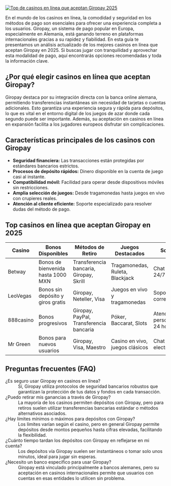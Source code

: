 [![Top de casinos en línea que aceptan Giropay 2025](https://123-caf.pages.dev/gitsignup.png)](https://vrmoo.ru/Bt82HjjY)

<p>En el mundo de los casinos en línea, la comodidad y seguridad en los métodos de pago son esenciales para ofrecer una experiencia completa a los usuarios. Giropay, un sistema de pago popular en Europa, especialmente en Alemania, está ganando terreno en plataformas internacionales gracias a su rapidez y fiabilidad. En esta guía te presentamos un análisis actualizado de los mejores casinos en línea que aceptan Giropay en 2025. Si buscas jugar con tranquilidad y aprovechar esta modalidad de pago, aquí encontrarás opciones recomendadas y toda la información clave.</p>  <h2>¿Por qué elegir casinos en línea que aceptan Giropay?</h2> <p>Giropay destaca por su integración directa con la banca online alemana, permitiendo transferencias instantáneas sin necesidad de tarjetas o cuentas adicionales. Esto garantiza una experiencia segura y rápida para depósitos, lo que es vital en el entorno digital de los juegos de azar donde cada segundo puede ser importante. Además, su aceptación en casinos en línea en expansión facilita a los jugadores europeos disfrutar sin complicaciones.</p>  <h2>Características principales de los casinos con Giropay</h2> <ul> <li><strong>Seguridad financiera:</strong> Las transacciones están protegidas por estándares bancarios estrictos.</li> <li><strong>Procesos de depósito rápidos:</strong> Dinero disponible en la cuenta de juego casi al instante.</li> <li><strong>Compatibilidad móvil:</strong> Facilidad para operar desde dispositivos móviles sin restricciones.</li> <li><strong>Amplia selección de juegos:</strong> Desde tragamonedas hasta juegos en vivo con crupieres reales.</li> <li><strong>Atención al cliente eficiente:</strong> Soporte especializado para resolver dudas del método de pago.</li> </ul>  <h2>Top casinos en línea que aceptan Giropay en 2025</h2> <table> <thead> <tr> <th>Casino</th> <th>Bonos Disponibles</th> <th>Métodos de Retiro</th> <th>Juegos Destacados</th> <th>Soporte</th> </tr> </thead> <tbody> <tr> <td>Betway</td> <td>Bonos de bienvenida hasta 1000 MXN</td> <td>Transferencia bancaria, Giropay, Skrill</td> <td>Tragamonedas, Ruleta, Blackjack</td> <td>Chat en vivo 24/7</td> </tr> <tr> <td>LeoVegas</td> <td>Bonos sin depósito y giros gratis</td> <td>Giropay, Neteller, Visa</td> <td>Juegos en vivo y tragamonedas</td> <td>Soporte vía correo y chat</td> </tr> <tr> <td>888casino</td> <td>Bonos progresivos</td> <td>Giropay, PayPal, Transferencia bancaria</td> <td>Póker, Baccarat, Slots</td> <td>Atención personalizada 24 horas</td> </tr> <tr> <td>Mr Green</td> <td>Bonos para nuevos usuarios</td> <td>Giropay, Visa, Maestro</td> <td>Casino en vivo, juegos clásicos</td> <td>Chat y correo electrónico</td> </tr> </tbody> </table>  <h2>Preguntas frecuentes (FAQ)</h2> <dl> <dt>¿Es seguro usar Giropay en casinos en línea?</dt> <dd>Sí, Giropay utiliza protocolos de seguridad bancarios robustos que garantizan la protección de tus datos y fondos en cada transacción.</dd>  <dt>¿Puedo retirar mis ganancias a través de Giropay?</dt> <dd>La mayoría de los casinos permiten depósitos con Giropay, pero para retiros suelen utilizar transferencias bancarias estándar o métodos alternativos asociados.</dd>  <dt>¿Hay límites mínimos o máximos para depósitos con Giropay?</dt> <dd>Los límites varían según el casino, pero en general Giropay permite depósitos desde montos pequeños hasta cifras elevadas, facilitando la flexibilidad.</dd>  <dt>¿Cuánto tiempo tardan los depósitos con Giropay en reflejarse en mi cuenta?</dt> <dd>Los depósitos vía Giropay suelen ser instantáneos o tomar solo unos minutos, ideal para jugar sin esperas.</dd>  <dt>¿Necesito un banco específico para usar Giropay?</dt> <dd>Giropay está vinculado principalmente a bancos alemanes, pero su aceptación en casinos internacionales permite que usuarios con cuentas en esas entidades lo utilicen sin problema.</dd> </dl>